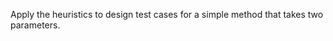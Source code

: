 <panel type="warning" header="`W11.4a` Can explain the need for strategies to combine test inputs :star::star:" no-close>
  <include src="../../book/testCaseDesign/combiningTestInputs/why/full.md" />
<!-- TODO: add evidence -->
</panel>

<panel type="warning" header="`W11.4b` Can explain some basic test input combination strategies :star::star:" no-close>
  <include src="../../book/testCaseDesign/combiningTestInputs/combinationStrategies/full.md" />
<!-- TODO: add evidence -->
</panel>

<panel type="warning" header="`W11.4c` Can apply heuristic ‘each valid input at least once in a positive test case’ :star::star:" no-close>
  <include src="../../book/testCaseDesign/combiningTestInputs/heuristicValid/full.md" />
<!-- TODO: add evidence -->
</panel>

<panel type="info" header="`W11.4d` Can apply heuristic ‘no more than one invalid input in a test case’ :star::star::star:" no-close>
  <include src="../../book/testCaseDesign/combiningTestInputs/heuristicInvalid/full.md" />
<!-- TODO: add evidence -->
</panel>

<panel type="info" header="`W11.4e` Can apply multiple test input combination techniques together :star::star::star:" no-close>
  <include src="../../book/testCaseDesign/combiningTestInputs/mix/full.md" />
  <panel header=":dart: Evidence" expanded>

Apply the heuristics to design test cases for a simple method that takes two parameters.

  </panel>
</panel>